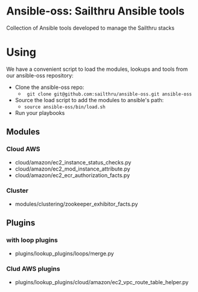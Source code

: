 # Ansible-oss: Sailthru Ansible tools
Collection of Ansible tools developed to manage the Sailthru stacks

# Using
We have a convenient script to load the modules, lookups and tools from our ansible-oss repository:
 * Clone the ansible-oss repo:
   * ``` git clone git@github.com:sailthru/ansible-oss.git ansible-oss```
 * Source the load script to add the modules to ansible's path:
   * ``` source ansible-oss/bin/load.sh ```
 *  Run your playbooks

## Modules 
### Cloud AWS

* cloud/amazon/ec2_instance_status_checks.py
* cloud/amazon/ec2_mod_instance_attribute.py
* cloud/amazon/ec2_ecr_authorization_facts.py

### Cluster
* modules/clustering/zookeeper_exhibitor_facts.py

## Plugins
### with loop plugins

* plugins/lookup_plugins/loops/merge.py

### Clud AWS plugins

* plugins/lookup_plugins/cloud/amazon/ec2_vpc_route_table_helper.py
